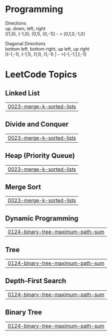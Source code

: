 # Programming

Directions
</br>
up, down, left, right
</br>
[(1,0), (-1,0), (0,1), (0,-1)] - > [0,1,0,-1,0]

 Diagonal Directions 
 </br>
 bottom left, bottom right, up left, up right
 </br>
 [(-1,-1), (-1,1), (1,1), (1,-1) ] - >[-1,-1,1,1,-1]

<!---LeetCode Topics Start-->
# LeetCode Topics
## Linked List
|  |
| ------- |
| [0023-merge-k-sorted-lists](https://github.com/amankitsingh/Programming/tree/master/0023-merge-k-sorted-lists) |
## Divide and Conquer
|  |
| ------- |
| [0023-merge-k-sorted-lists](https://github.com/amankitsingh/Programming/tree/master/0023-merge-k-sorted-lists) |
## Heap (Priority Queue)
|  |
| ------- |
| [0023-merge-k-sorted-lists](https://github.com/amankitsingh/Programming/tree/master/0023-merge-k-sorted-lists) |
## Merge Sort
|  |
| ------- |
| [0023-merge-k-sorted-lists](https://github.com/amankitsingh/Programming/tree/master/0023-merge-k-sorted-lists) |
## Dynamic Programming
|  |
| ------- |
| [0124-binary-tree-maximum-path-sum](https://github.com/amankitsingh/Programming/tree/master/0124-binary-tree-maximum-path-sum) |
## Tree
|  |
| ------- |
| [0124-binary-tree-maximum-path-sum](https://github.com/amankitsingh/Programming/tree/master/0124-binary-tree-maximum-path-sum) |
## Depth-First Search
|  |
| ------- |
| [0124-binary-tree-maximum-path-sum](https://github.com/amankitsingh/Programming/tree/master/0124-binary-tree-maximum-path-sum) |
## Binary Tree
|  |
| ------- |
| [0124-binary-tree-maximum-path-sum](https://github.com/amankitsingh/Programming/tree/master/0124-binary-tree-maximum-path-sum) |
<!---LeetCode Topics End-->